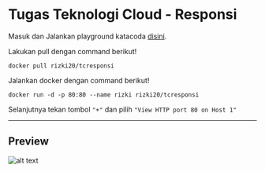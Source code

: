 # Tugas Teknologi Cloud - Responsi

Masuk dan Jalankan playground katacoda [disini](https://www.katacoda.com/courses/docker/playground).

Lakukan pull dengan command berikut!
```docker
docker pull rizki20/tcresponsi
```

Jalankan docker dengan command berikut! 
```docker
docker run -d -p 80:80 --name rizki rizki20/tcresponsi
```

Selanjutnya tekan tombol `"+"` dan pilih `"View HTTP port 80 on Host 1"`

---

## Preview
![alt text](https://i.ibb.co/BKHK1jN/tcresponsi.png)
